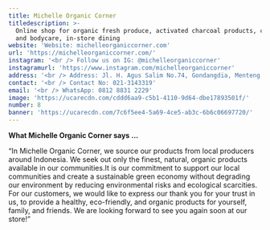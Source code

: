 ```yaml
---
title: Michelle Organic Corner
titledescription: >-
  Online shop for organic fresh produce, activated charcoal products, cosmetics
  and bodycare, in-store dining
website: 'Website: michelleorganiccorner.com'
url: 'https://michelleorganiccorner.com/'
instagram: '<br /> Follow us on IG: @michelleorganiccorner'
instagramurl: 'https://www.instagram.com/michelleorganiccorner'
address: '<br /> Address: Jl. H. Agus Salim No.74, Gondangdia, Menteng, Jakarta Pusat.'
contact: '<br /> Contact No: 021-3143319'
email: '<br /> WhatsApp: 0812 8831 2229'
image: 'https://ucarecdn.com/cddd6aa9-c5b1-4110-9d64-dbe17893501f/'
number: 8
banner: 'https://ucarecdn.com/7c6f5ee4-5a69-4ce5-ab3c-6b6c06697720/'
---
```

**What Michelle Organic Corner says ...**

“In Michelle Organic Corner, we source our products from local producers around Indonesia. We seek out only the finest, natural, organic products available in our communities.It is our commitment to support our local communities and create a sustainable green economy without degrading our environment by reducing environmental risks and ecological scarcities. For our customers, we would like to express our thank you for your trust in us, to provide a healthy, eco-friendly, and organic products for yourself, family, and friends. We are looking forward to see you again soon at our store!”
